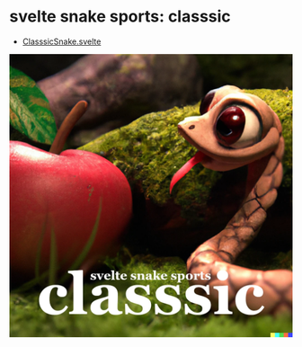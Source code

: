 # svelte snake sports: classsic

- [ClasssicSnake.svelte](./ClasssicSnake.svelte)

<a href="https://ryanatkn.github.io/svelte-snake-sports/classsic"><img src="/src/static/assets/classsic.webp" alt="logo for classsic" /></a>
